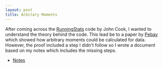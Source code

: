 ```yaml
---
layout: post
title: Arbitary Moments
---
```


After coming across the [RunningStats](http://www.johndcook.com/skewness_kurtosis.html) code by John
Cook, I wanted to understand the theory behind the code. This lead be to a paper by
[Pebay](http://prod.sandia.gov/techlib/access-control.cgi/2008/086212.pdf)
which showed how arbitrary moments could be calculated for data.
However, the proof included a step I didn't follow so I wrote a document based
on my notes which includes the missing steps.

 - [Notes](/public/download/arbitrary_moments.pdf)
